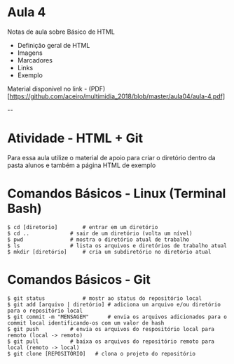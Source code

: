 # Aula 4

Notas de aula sobre Básico de HTML

* Definição geral de HTML
* Imagens
* Marcadores
* Links
* Exemplo

Material disponível no link - (PDF)[https://github.com/aceiro/multimidia_2018/blob/master/aula04/aula-4.pdf]

-- 
# Atividade - HTML + Git

Para essa aula utilize o material de apoio para criar o diretório dentro da pasta alunos e também a página HTML de exemplo

# Comandos Básicos - Linux (Terminal Bash)
	$ cd [diretorio] 		# entrar em um diretório
	$ cd .. 			# sair de um diretório (volta um nível)
	$ pwd				# mostra o diretório atual de trabalho
	$ ls				# lista os arquivos e diretórios de trabalho atual
	$ mkdir [diretório]		# cria um subdiretório no diretório atual

# Comandos Básicos - Git
	$ git status			# mostr ao status do repositório local
	$ git add [arquivo | diretório] # adiciona um arquivo e/ou diretório para o repositório local
	$ git commit -m "MENSAGEM"      # envia os arquivos adicionados para o commit local identificando-os com um valor de hash
	$ git push			# envia os arquivos do respositório local para remoto (local -> remoto)
	$ git pull 			# baixa os arquivos do repositório remoto para local (remoto -> local)
	$ git clone [REPOSITÓRIO] 	# clona o projeto do repositório 
	
	
